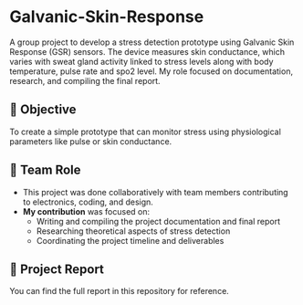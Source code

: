 # Galvanic-Skin-Response
A group project to develop a stress detection prototype using Galvanic Skin Response (GSR) sensors. The device measures skin conductance, which varies with sweat gland activity linked to stress levels along with body temperature, pulse rate and spo2 level. My role focused on documentation, research, and compiling the final report.

## 🔧 Objective

To create a simple prototype that can monitor stress using physiological parameters like pulse or skin conductance.

## 👥 Team Role

- This project was done collaboratively with team members contributing to electronics, coding, and design.
- **My contribution** was focused on:
  - Writing and compiling the project documentation and final report
  - Researching theoretical aspects of stress detection
  - Coordinating the project timeline and deliverables

## 📄 Project Report

You can find the full report in this repository for reference.
